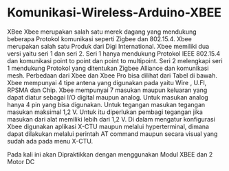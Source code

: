 # Komunikasi-Wireless-Arduino-XBEE
XBee Xbee merupakan salah satu merek dagang yang mendukung beberapa Protokol komunikasi seperti Zigbee dan 802.15.4. Xbee merupakan salah satu Produk dari Digi International. Xbee memiliki dua versi yaitu seri 1 dan seri 2. Seri 1 hanya mendukung Protokol IEEE 802.15.4 dan komunikasi point to point dan point to multipoint. Seri 2 melengkapi seri 1 mendukung Protokol yang ditentukan Zigbee Alliance dan komunikasi mesh. Perbedaan dari Xbee dan Xbee Pro bisa dilihat dari Tabel di bawah. Xbee mempunyai 4 tipe antena yang digunakan pada yaitu Wire , U.Fl, RPSMA dan Chip. Xbee mempunyai 7 masukan maupun keluaran yang dapat diatur sebagai I/O digital maupun analog. Untuk masukan analog hanya 4 pin yang bisa digunakan. Untuk tegangan masukan tegangan masukan maksimal 1,2 V. Untuk itu diperlukan pembagi tegangan jika masukan dari alat memiliki lebih dari 1,2 V. Di dalam mengatur konfigurasi Xbee digunakan aplikasi X-CTU maupun melalui hyperterminal, dimana dapat dilakukan melalui perintah AT command maupun secara visual yang sudah ada pada menu X-CTU.

Pada kali ini akan Dipraktikkan dengan menggunakan Modul XBEE dan 2 Motor DC
